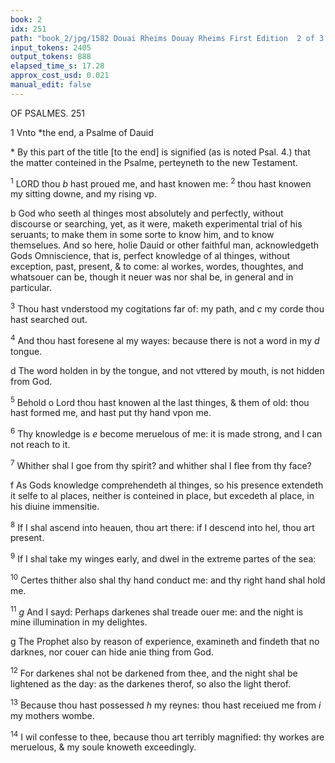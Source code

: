 ```yaml
---
book: 2
idx: 251
path: "book_2/jpg/1582 Douai Rheims Douay Rheims First Edition  2 of 3 1610 Old Testament.pdf-251.jpg"
input_tokens: 2405
output_tokens: 888
elapsed_time_s: 17.28
approx_cost_usd: 0.021
manual_edit: false
---
```

OF PSALMES. 251

1 Vnto *the end, a Psalme of Dauid

<aside>* By this part of the title [to the end] is signified (as is noted Psal. 4.) that the matter conteined in the Psalme, perteyneth to the new Testament.</aside>

<sup>1</sup> LORD thou *b* hast proued me, and hast knowen me:
<sup>2</sup> thou hast knowen my sitting downe, and my rising vp.

<aside>b God who seeth al thinges most absolutely and perfectly, without discourse or searching, yet, as it were, maketh experimental trial of his seruants; to make them in some sorte to know him, and to know themselues. And so here, holie Dauid or other faithful man, acknowledgeth Gods Omniscience, that is, perfect knowledge of al thinges, without exception, past, present, & to come: al workes, wordes, thoughtes, and whatsouer can be, though it neuer was nor shal be, in general and in particular.</aside>

<sup>3</sup> Thou hast vnderstood my cogitations far of: my path, and *c* my corde thou hast searched out.

<sup>4</sup> And thou hast foresene al my wayes: because there is not a word in my *d* tongue.

[^1]: The vttermost measure and reach of myne intention.

<aside>d The word holden in by the tongue, and not vttered by mouth, is not hidden from God.</aside>

<sup>5</sup> Behold o Lord thou hast knowen al the last thinges, & them of old: thou hast formed me, and hast put thy hand vpon me.

<sup>6</sup> Thy knowledge is *e* become meruelous of me: it is made strong, and I can not reach to it.

[^2]: By experience we see that Gods knowledge excedeth our reach.

<sup>7</sup> Whither shal I goe from thy spirit? and whither shal I flee from thy face?

<aside>f As Gods knowledge comprehendeth al thinges, so his presence extendeth it selfe to al places, neither is conteined in place, but excedeth al place, in his diuine immensitie.</aside>

<sup>8</sup> If I shal ascend into heauen, thou art there: if I descend into hel, thou art present.

<sup>9</sup> If I shal take my winges early, and dwel in the extreme partes of the sea:

<sup>10</sup> Certes thither also shal thy hand conduct me: and thy right hand shal hold me.

<sup>11</sup> *g* And I sayd: Perhaps darkenes shal treade ouer me: and the night is mine illumination in my delightes.

<aside>g The Prophet also by reason of experience, examineth and findeth that no darknes, nor couer can hide anie thing from God.</aside>

<sup>12</sup> For darkenes shal not be darkened from thee, and the night shal be lightened as the day: as the darkenes therof, so also the light therof.

<sup>13</sup> Because thou hast possessed *h* my reynes: thou hast receiued me from *i* my mothers wombe.

[^3]: Nothing seemeth more hidden, then a mans entrals, or a child in the mothers wombe.

<sup>14</sup> I wil confesse to thee, because thou art terribly magnified: thy workes are meruelous, & my soule knoweth exceedingly.